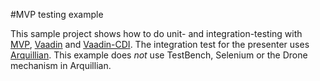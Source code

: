 #MVP testing example

This sample project shows how to do unit- and integration-testing with [MVP](http://en.wikipedia.org/wiki/Model%E2%80%93view%E2%80%93presenter), [Vaadin](vaadin.com) and [Vaadin-CDI](http://vaadin.com/addon/vaadin-cdi). The integration test for the presenter uses [Arquillian](www.arquillian.org). This example does *not* use TestBench, Selenium or the Drone mechanism in Arquillian.